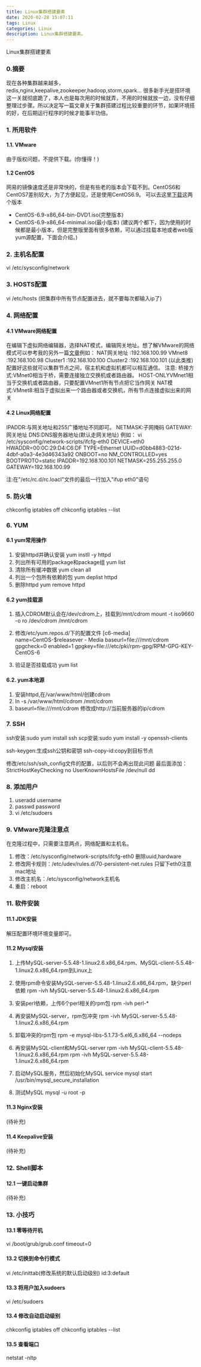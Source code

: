 ```yaml
---
title: Linux集群搭建要素
date: 2020-02-28 15:07:11
tags: Linux
categories: Linux
description: Linux集群搭建要素。
---
```


Linux集群搭建要素
### 0.摘要
现在各种集群越来越多，redis,nginx,keepalive,zookeeper,hadoop,storm,spark... 很多新手光是搭环境这一关就彻底跪了，本人也是每次用的时候就弄，不用的时候就放一边，没有仔细整理过步骤。所以决定写一篇文章关于集群搭建过程比较重要的环节，如果环境搭的好，在后期运行程序的时候才能事半功倍。
### 1.  所用软件
#### 1.1. VMware
由于版权问题，不提供下载。(你懂得！)
#### 1.2 CentOS
网易的镜像速度还是非常快的，但是有些老的版本会下载不到。CentOS6和CentOS7差别较大，为了方便起见，还是使用CentOS6.9。
可以去这里[下载](http://mirrors.163.com/centos/6.9/isos/x86_64/)这两个版本
* CentOS-6.9-x86_64-bin-DVD1.iso(完整版本) 
* CentOS-6.9-x86_64-minimal.iso(最小版本)
(建议两个都下，因为使用的时候都是最小版本，但是完整版里面有很多依赖，可以通过挂载本地或者web版yum源配置，下面会介绍。)

### 2. 主机名配置
vi /etc/sysconfig/network
### 3. HOSTS配置
vi /etc/hosts
(把集群中所有节点配置进去，就不要每次都输入ip了)
### 4. 网络配置
#### 4.1 VMware网络配置
在编辑下虚拟网络编辑器，选择NAT模式，编辑网关地址。想了解VMware的网络模式可以参考我的另外一篇[文章](http://wincent.wang/2017/07/04/VMware%E8%99%9A%E6%8B%9F%E6%9C%BA%E4%B8%89%E7%A7%8D%E8%81%94%E7%BD%91%E6%96%B9%E6%B3%95%E5%8F%8A%E5%8E%9F%E7%90%86/)例如：
NAT网关地址 :192.168.100.99
VMnet8      :192.168.100.98
Cluster1 	:192.168.100.100
Cluster2    :192.168.100.101
(以此类推)
配置好这些就可以集群节点之间，宿主机和虚拟机都可以相互通信。
注意:
桥接方式:VMnet0相当于桥，需要连接独立交换机或者路由器。
HOST-ONLYVMnet1相当于交换机或者路由器，只要配置VMnet1所有节点把它当作网关
NAT模式:VMnet8:相当于虚拟出来一个路由器或者交换机，所有节点连接虚拟出来的网关

#### 4.2 Linux网络配置
IPADDR:与网关地址和255广播地址不同即可。
NETMASK:子网掩码
GATEWAY:网关地址
DNS:DNS服务器地址(默认走网关地址)
例如：
vi  /etc/sysconfig/network-scripts/ifcfg-eth0
DEVICE=eth0
HWADDR=00:0C:29:D4:C6:DF
TYPE=Ethernet
UUID=d0bb4883-021d-4dbf-a0a3-4e3d46343a92
ONBOOT=no
NM_CONTROLLED=yes
BOOTPROTO=static
IPADDR=192.168.100.101
NETMASK=255.255.255.0
GATEWAY=192.168.100.99

注:在"/etc/rc.d/rc.loacl"文件的最后一行加入"ifup eth0"语句

### 5. 防火墙
chkconfig iptables off
chkconfig iptables --list

### 6. YUM
#### 6.1 yum常用操作
1. 安装httpd并确认安装
yum instll -y httpd
2. 列出所有可用的package和package组
yum list
3. 清除所有缓冲数据
yum clean all
4. 列出一个包所有依赖的包
yum deplist httpd
5. 删除httpd
yum remove httpd

#### 6.2 yum挂载源
1.   插入CDROM默认会在/dev/cdrom上，挂载到/mnt/cdrom
mount -t iso9660 -o ro /dev/cdrom /mnt/cdrom

2.   修改/etc/yum.repos.d/下的配置文件
[c6-media]
name=CentOS-$releasever - Media
baseurl=file:///mnt/cdrom
gpgcheck=0
enabled=1
gpgkey=file:///etc/pki/rpm-gpg/RPM-GPG-KEY-CentOS-6

3.   验证是否挂载成功
yum list

#### 6.2. yum本地源
1. 安装httpd,在/var/www/html/创建cdrom
2. In -s /var/www/html/cdrom  /mnt/cdrom
3. baseurl=file:///mnt/cdrom 修改成http://当前服务器的ip/cdrom

### 7. SSH
ssh安装:sudo yum install ssh
scp安装:sudo yum install -y openssh-clients

ssh-keygen:生成ssh公钥和密钥
ssh-copy-id:copy到目标节点

修改/etc/ssh/ssh_config文件的配置，以后则不会再出现此问题
最后面添加：
StrictHostKeyChecking no
UserKnownHostsFile /dev/null dd

### 8. 添加用户
1. useradd username
2. passwd password
3. vi /etc/sudoers 

### 9. VMware克隆注意点
在克隆过程中，只需要注意两点，网络配置和主机名。
1. 修改：/etc/sysconfig/network-scripts/ifcfg-eth0 删除uuid,hardware
2. 修改网卡规则：/etc/udev/rules.d/70-persistent-net.rules 只留下eth0注意mac地址
3. 修改主机名：/etc/sysconfig/network主机名
4. 重启：reboot

### 11. 软件安装 
#### 11.1 JDK安装
解压配置环境环境变量即可。
#### 11.2 Mysql安装
1. 上传MySQL-server-5.5.48-1.linux2.6.x86_64.rpm、MySQL-client-5.5.48-1.linux2.6.x86_64.rpm到Linux上

2. 使用rpm命令安装MySQL-server-5.5.48-1.linux2.6.x86_64.rpm，缺少perl依赖
rpm -ivh MySQL-server-5.5.48-1.linux2.6.x86_64.rpm 

3. 安装perl依赖，上传6个perl相关的rpm包
rpm -ivh perl-*

4. 再安装MySQL-server，rpm包冲突
rpm -ivh MySQL-server-5.5.48-1.linux2.6.x86_64.rpm

5. 卸载冲突的rpm包
rpm -e mysql-libs-5.1.73-5.el6_6.x86_64 --nodeps

6. 再安装MySQL-client和MySQL-server
rpm -ivh MySQL-client-5.5.48-1.linux2.6.x86_64.rpm
rpm -ivh MySQL-server-5.5.48-1.linux2.6.x86_64.rpm

7. 启动MySQL服务，然后初始化MySQL
service mysql start
/usr/bin/mysql_secure_installation

8. 测试MySQL
mysql -u root -p

#### 11.3 Nginx安装
(待补充)
#### 11.4 Keepalive安装
(待补充)
### 12. Shell脚本
#### 12.1 一键启动集群
(待补充)
### 13. 小技巧
#### 13.1 零等待开机
vi /boot/grub/grub.conf
timeout=0
#### 13.2 切换到命令行模式
vi /etc/inittab(修改系统的默认启动级别)
id:3:default
#### 13.3 将用户加入sudoers
vi /etc/sudoers
#### 13.4 修改自动启动级别
chkconfig iptables off
chkconfig iptables --list
#### 13.5 查看端口
netstat  -nltp
